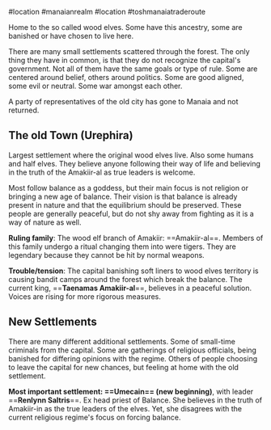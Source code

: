 #location #manaianrealm #location #toshmanaiatraderoute 

Home to the so called wood elves. Some have this ancestry, some are banished or have chosen to live here.

There are many small settlements scattered through the forest. The only thing they have in common, is that they do not recognize the capital's government. Not all of them have the same goals or type of rule. Some are centered around belief, others around politics. Some are good aligned, some evil or neutral. Some war amongst each other.

A party of representatives of the old city has gone to Manaia and not returned. 

## The old Town (Urephira)

Largest settlement where the original wood elves live. Also some humans and half elves. They believe anyone following their way of life and believing in the truth of the Amakiir-al as true leaders is welcome.

Most follow balance as a goddess, but their main focus is not religion or bringing a new age of balance. Their vision is that balance is already present in nature and that the equilibrium should be preserved. These people are generally peaceful, but do not shy away from fighting as it is a way of nature as well.

**Ruling family**: The wood elf branch of Amakiir: ==Amakiir-al==. Members of this family undergo a ritual changing them into were tigers. They are legendary because they cannot be hit by normal weapons. 

**Trouble/tension**: The capital banishing soft liners to wood elves territory is causing bandit camps around the forest which break the balance. The current king, ==**Taenamas Amakiir-al**==, believes in a peaceful solution. Voices are rising for more rigorous measures.

## New Settlements
There are many different additional settlements. Some of small-time criminals from the capital. Some are gatherings of religious officials, being banished for differing opinions with the regime. Others of people choosing to leave the capital for new chances, but feeling at home with the old settlement.

**Most important settlement: ==Umecain== (new beginning)**, with leader ==**Renlynn Saltris**==. Ex head priest of Balance. She believes in the truth of Amakiir-in as the true leaders of the elves. Yet, she disagrees with the current religious regime's focus on forcing balance.

